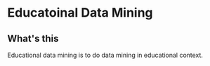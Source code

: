 Educatoinal Data Mining
=========================

What's this
------------

Educational data mining is to do data mining in educational context.

